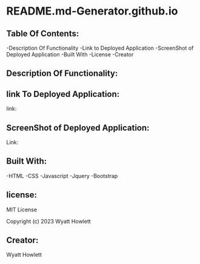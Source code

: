 # README.md-Generator.github.io




## Table Of Contents:
-Description Of Functionality
-Link to Deployed Application
-ScreenShot of Deployed Application
-Built With
-License
-Creator

## Description Of Functionality:


## link To Deployed Application:

link:  


## ScreenShot of Deployed Application:

Link: 

## Built With:
-HTML
-CSS
-Javascript
-Jquery
-Bootstrap


## license:

MIT License

Copyright (c) 2023 Wyatt Howlett


## Creator:
Wyatt Howlett
